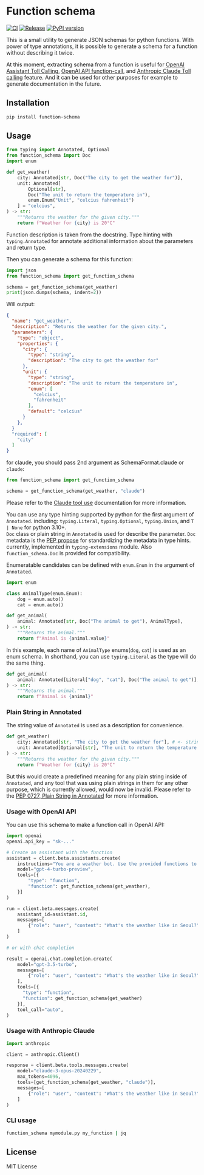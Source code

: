 # Function schema

[![CI](https://github.com/comfuture/function-schema/actions/workflows/ci.yml/badge.svg)](https://github.com/comfuture/function-schema/actions/workflows/ci.yml)
[![Release](https://github.com/comfuture/function-schema/actions/workflows/python-publish.yml/badge.svg)](https://github.com/comfuture/function-schema/actions/workflows/python-publish.yml)
[![PyPI version](https://badge.fury.io/py/function-schema.svg)](https://badge.fury.io/py/function-schema)

This is a small utility to generate JSON schemas for python functions.
With power of type annotations, it is possible to generate a schema for a function without describing it twice.

At this moment, extracting schema from a function is useful for [OpenAI Assistant Toll Calling](https://platform.openai.com/docs/assistants/tools/function-calling), [OpenAI API function-call](https://platform.openai.com/docs/guides/function-calling), and [Anthropic Claude Toll calling](https://docs.anthropic.com/claude/docs/tool-use) feature.
And it can be used for other purposes for example to generate documentation in the future.

## Installation

```sh
pip install function-schema
```

## Usage

```python
from typing import Annotated, Optional
from function_schema import Doc
import enum

def get_weather(
    city: Annotated[str, Doc("The city to get the weather for")],
    unit: Annotated[
        Optional[str],
        Doc("The unit to return the temperature in"),
        enum.Enum("Unit", "celcius fahrenheit")
    ] = "celcius",
) -> str:
    """Returns the weather for the given city."""
    return f"Weather for {city} is 20°C"
```

Function description is taken from the docstring.
Type hinting with `typing.Annotated` for annotate additional information about the parameters and return type.

Then you can generate a schema for this function:
```python
import json
from function_schema import get_function_schema

schema = get_function_schema(get_weather)
print(json.dumps(schema, indent=2))
```

Will output:

```json
{
  "name": "get_weather",
  "description": "Returns the weather for the given city.",
  "parameters": {
    "type": "object",
    "properties": {
      "city": {
        "type": "string",
        "description": "The city to get the weather for"
      },
      "unit": {
        "type": "string",
        "description": "The unit to return the temperature in",
        "enum": [
          "celcius",
          "fahrenheit"
        ],
        "default": "celcius"
      }
    },
  }
  "required": [
    "city"
  ]
}
```

for claude, you should pass 2nd argument as SchemaFormat.claude or `claude`:

```python
from function_schema import get_function_schema

schema = get_function_schema(get_weather, "claude")
```

Please refer to the [Claude tool use](https://docs.anthropic.com/claude/docs/tool-use) documentation for more information.

You can use any type hinting supported by python for the first argument of `Annotated`. including:
`typing.Literal`, `typing.Optional`, `typing.Union`, and `T | None` for python 3.10+.  
`Doc` class or plain string in `Annotated` is used for describe the parameter.
`Doc` metadata is the [PEP propose](https://peps.python.org/pep-0727/) for standardizing the metadata in type hints.
currently, implemented in `typing-extensions` module. Also `function_schema.Doc` is provided for compatibility.

Enumeratable candidates can be defined with `enum.Enum` in the argument of `Annotated`.

```python
import enum

class AnimalType(enum.Enum):
    dog = enum.auto()
    cat = enum.auto()

def get_animal(
    animal: Annotated[str, Doc("The animal to get"), AnimalType],
) -> str:
    """Returns the animal."""
    return f"Animal is {animal.value}"
```
In this example, each name of `AnimalType` enums(`dog`, `cat`) is used as an enum schema.
In shorthand, you can use `typing.Literal` as the type will do the same thing.

```python
def get_animal(
    animal: Annotated[Literal["dog", "cat"], Doc("The animal to get")],
) -> str:
    """Returns the animal."""
    return f"Animal is {animal}"
```


### Plain String in Annotated

The string value of `Annotated` is used as a description for convenience.

```python
def get_weather(
    city: Annotated[str, "The city to get the weather for"], # <- string value of Annotated is used as a description
    unit: Annotated[Optional[str], "The unit to return the temperature in"] = "celcius",
) -> str:
    """Returns the weather for the given city."""
    return f"Weather for {city} is 20°C"
```

But this would create a predefined meaning for any plain string inside of `Annotated`,
and any tool that was using plain strings in them for any other purpose, which is currently allowed, would now be invalid.
Please refer to the [PEP 0727, Plain String in Annotated](https://peps.python.org/pep-0727/#plain-string-in-annotated) for more information.

### Usage with OpenAI API

You can use this schema to make a function call in OpenAI API:
```python
import openai
openai.api_key = "sk-..."

# Create an assistant with the function
assistant = client.beta.assistants.create(
    instructions="You are a weather bot. Use the provided functions to answer questions.",
    model="gpt-4-turbo-preview",
    tools=[{
        "type": "function",
        "function": get_function_schema(get_weather),
    }]
)

run = client.beta.messages.create(
    assistant_id=assistant.id,
    messages=[
        {"role": "user", "content": "What's the weather like in Seoul?"}
    ]
)

# or with chat completion

result = openai.chat.completion.create(
    model="gpt-3.5-turbo",
    messages=[
        {"role": "user", "content": "What's the weather like in Seoul?"}
    ],
    tools=[{
      "type": "function",
      "function": get_function_schema(get_weather)
    }],
    tool_call="auto",
)
```

### Usage with Anthropic Claude

```python
import anthropic

client = anthropic.Client()

response = client.beta.tools.messages.create(
    model="claude-3-opus-20240229",
    max_tokens=4096,
    tools=[get_function_schema(get_weather, "claude")],
    messages=[
        {"role": "user", "content": "What's the weather like in Seoul?"}
    ]
)
```

### CLI usage

```sh
function_schema mymodule.py my_function | jq
```

## License
MIT License
